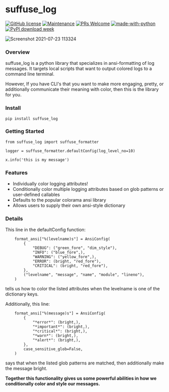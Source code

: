 
# suffuse_log

[![GitHub license](https://img.shields.io/github/license/Naereen/StrapDown.js.svg)](https://github.com/Naereen/StrapDown.js/blob/master/LICENSE) 
[![Maintenance](https://img.shields.io/badge/Maintained%3F-yes-green.svg)](https://GitHub.com/Naereen/StrapDown.js/graphs/commit-activity) 
[![PRs Welcome](https://img.shields.io/badge/PRs-welcome-brightgreen.svg?style=flat-square)](http://makeapullrequest.com) 
[![made-with-python](https://img.shields.io/badge/Made%20with-Python-1f425f.svg)](https://www.python.org/) 
[![PyPI download week](https://img.shields.io/pypi/dw/suffuse-log.svg)](https://pypi.python.org/pypi/suffuse-log/)

![Screenshot 2021-07-23 113324](https://user-images.githubusercontent.com/84053244/126813501-a5f428b8-cc96-4c75-9d8b-9735f30f583a.png)

### Overview
suffuse_log is a python library that specializes in ansi-formatting of log messages. It targets 
local scripts that want to output colored logs to a command line terminal. 

However, If you have CLI's that you want to make more engaging, pretty, or additionally communicate their meaning with color,
then this is the library for you. 

### Install

`pip install suffuse_log`

### Getting Started

```
from suffuse_log import suffuse_formatter

logger = suffuse_formatter.defaultConfig(log_level_no=10)

x.info('this is my message')
```


### Features

- Individually color logging attributes!
- Conditionally color multiple logging attributes based on glob patterns or user-defined callables
- Defaults to the popular colorama ansi library
- Allows users to supply their own ansi-style dictionary

### Details

This line in the defaultConfig function:
```
    format_ansi["%(levelname)s"] = AnsiConfig(
        {
            "DEBUG": ("green_fore", "dim_style"),
            "INFO": ("blue_fore",),
            "WARNING": ("yellow_fore",),
            "ERROR": (bright, "red_fore"),
            "CRITICAL": (bright, "red_fore"),
        },
        ("levelname", "message", "name", "module", "lineno"),
    )
```
tells us how to color the listed attributes when the levelname is one of the dictionary keys.


Additionally, this line:

```
    format_ansi["%(message)s"] = AnsiConfig(
        {
            "*error*": (bright,),
            "*important*": (bright,),
            "*critical*": (bright,),
            "*warn*": (bright,),
            "*alert*": (bright,),
        },
        case_sensitive_glob=False,
    )
```

says that when the listed glob patterns are matched, then additionally make the message bright.

**Together this functionality gives us some powerful abilities in how we conditionally color and style our messages.**